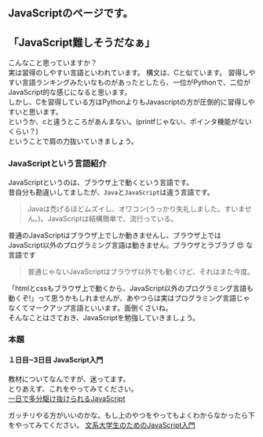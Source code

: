 ## JavaScriptのページです。

## 「JavaScript難しそうだなぁ」
こんなこと思っていますか？  
実は習得のしやすい言語といわれています。 構文は、Cと似ています。
習得しやすい言語ランキングみたいなものがあったとしたら、一位がPythonで、二位がJavaScript的な感じになると思います。  
しかし、Cを習得している方はPythonよりもJavascriptの方が圧倒的に習得しやすいと思います。  
というか、cと違うところがあんまない。(printfじゃない、ポインタ機能がないくらい？)  
ということで肩の力抜いていきましょう。  

### JavaScriptという言語紹介
JavaScriptというのは、ブラウザ上で動くという言語です。  
昔自分も勘違いしてましたが、`Java`と`JavaScript`は違う言語です。  
> Javaは禿げるほどムズイし、オワコン(うっかり失礼しました。すいません。)。JavaScriptは結構簡単で、流行っている。

普通のJavaScriptはブラウザ上でしか動きませんし、ブラウザ上ではJavaScript以外のプログラミング言語は動きません。ブラウザとラブラブ 😍 な言語です  
> 普通じゃないJavaScriptはブラウザ以外でも動くけど、それはまた今度。 
 
「htmlとcssもブラウザ上で動くから、JavaScript以外のプログラミング言語も動くぞ!」って思うかもしれませんが、あやつらは実はプログラミング言語じゃなくてマークアップ言語といいます。面倒くさいね。  
そんなことはさておき、JavaScriptを勉強していきましょう。

### 本題
#### １日目~3日目 JavaScript入門
教材についてなんですが、迷ってます。  
とりあえず、これをやってみてください。  
[一日で多分駆け抜けられるJavaScript](https://github.com/ZDK-UTsukuba/ipc-web-training-2024/tree/master/phase2/handouts)  

ガッチリやる方がいいのかな。もし上のやつをやってもよくわからなかったら下をやってみてください。
[文系大学生のためのJavaScript入門](https://zenn.dev/ojk/books/intro-to-javascript)
